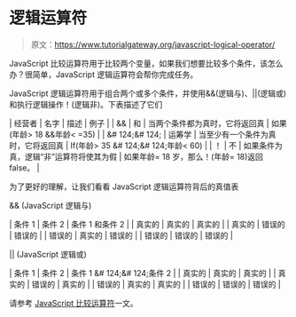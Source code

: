 # 逻辑运算符

> 原文：<https://www.tutorialgateway.org/javascript-logical-operator/>

JavaScript 比较运算符用于比较两个变量，如果我们想要比较多个条件，该怎么办？很简单，JavaScript 逻辑运算符会帮你完成任务。

JavaScript 逻辑运算符用于组合两个或多个条件，并使用&&(逻辑与)、||(逻辑或)和执行逻辑操作！(逻辑非)。下表描述了它们

| 经营者 | 名字 | 描述 | 例子 |
| && | 和 | 当两个条件都为真时，它将返回真 | 如果(年龄> 18 &&年龄< =35) |
| &# 124;&# 124; | 运筹学 | 当至少有一个条件为真时，它将返回真 | If(年龄> 35 &# 124;&# 124;年龄< 60) |
| ！ | 不 | 如果条件为真，逻辑“非”运算符将使其为假 | 如果年龄= 18 岁，那么！(年龄= 18)返回 false。 |

为了更好的理解，让我们看看 JavaScript 逻辑运算符背后的真值表

&& (JavaScript 逻辑与)

| 条件 1 | 条件 2 | 条件 1 和条件 2 |
| 真实的 | 真实的 | 真实的 |
| 真实的 | 错误的 | 错误的 |
| 错误的 | 真实的 | 错误的 |
| 错误的 | 错误的 | 错误的 |

|| (JavaScript 逻辑或)

| 条件 1 | 条件 2 | 条件 1 &# 124;&# 124;条件 2 |
| 真实的 | 真实的 | 真实的 |
| 真实的 | 错误的 | 真实的 |
| 错误的 | 真实的 | 真实的 |
| 错误的 | 错误的 | 错误的 |

请参考 [JavaScript 比较运算符](https://www.tutorialgateway.org/javascript-comparison-operators/)一文。
